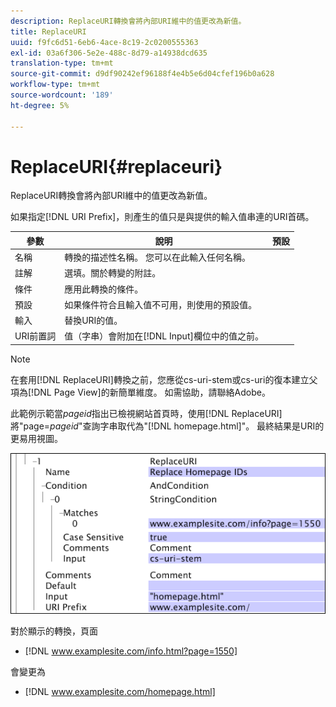 ```yaml
---
description: ReplaceURI轉換會將內部URI維中的值更改為新值。
title: ReplaceURI
uuid: f9fc6d51-6eb6-4ace-8c19-2c0200555363
exl-id: 03a6f306-5e2e-488c-8d79-a14938dcd635
translation-type: tm+mt
source-git-commit: d9df90242ef96188f4e4b5e6d04cfef196b0a628
workflow-type: tm+mt
source-wordcount: '189'
ht-degree: 5%

---
```


# ReplaceURI{#replaceuri}

ReplaceURI轉換會將內部URI維中的值更改為新值。

如果指定[!DNL URI Prefix]，則產生的值只是與提供的輸入值串連的URI首碼。

| 參數 | 說明 | 預設 |
|---|---|---|
| 名稱 | 轉換的描述性名稱。 您可以在此輸入任何名稱。 |  |
| 註解 | 選填。關於轉變的附註。 |  |
| 條件 | 應用此轉換的條件。 |  |
| 預設 | 如果條件符合且輸入值不可用，則使用的預設值。 |  |
| 輸入 | 替換URI的值。 |  |
| URI前置詞 | 值（字串）會附加在[!DNL Input]欄位中的值之前。 |  |

>[!NOTE]
>
>在套用[!DNL ReplaceURI]轉換之前，您應從cs-uri-stem或cs-uri的復本建立父項為[!DNL Page View]的新簡單維度。 如需協助，請聯絡Adobe。

此範例示範當&#x200B;*pageid*&#x200B;指出已檢視網站首頁時，使用[!DNL ReplaceURI]將&quot;page=*pageid*&quot;查詢字串取代為&quot;[!DNL homepage.html]&quot;。 最終結果是URI的更易用視圖。

![](assets/cfg_TransformationType_ReplaceURI.bmp)

對於顯示的轉換，頁面

* [!DNL www.examplesite.com/info.html?page=1550]

會變更為

* [!DNL www.examplesite.com/homepage.html]
